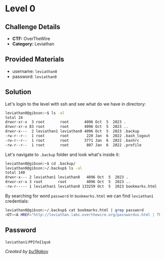 # Level 0

## Challenge Details 

- **CTF:** OverTheWire
- **Category:** Leviathan

## Provided Materials

- username: `leviathan0`
- password: `leviathan0`

## Solution

Let's login to the level with ssh and see what do we have in directory:

```sh
leviathan0@gibson:~$ ls -al
total 24
drwxr-xr-x  3 root       root       4096 Oct  5  2023 .
drwxr-xr-x 83 root       root       4096 Oct  5  2023 ..
drwxr-x---  2 leviathan1 leviathan0 4096 Oct  5  2023 .backup
-rw-r--r--  1 root       root        220 Jan  6  2022 .bash_logout
-rw-r--r--  1 root       root       3771 Jan  6  2022 .bashrc
-rw-r--r--  1 root       root        807 Jan  6  2022 .profile
```

Let's navigate to `.backup` folder and look what's inside it:

```sh
leviathan0@gibson:~$ cd .backup/
leviathan0@gibson:~/.backup$ ls -al
total 140
drwxr-x--- 2 leviathan1 leviathan0   4096 Oct  5  2023 .
drwxr-xr-x 3 root       root         4096 Oct  5  2023 ..
-rw-r----- 1 leviathan1 leviathan0 133259 Oct  5  2023 bookmarks.html
```

By searching for word `password` in `bookmarks.html` we can find `leviathan1` credentials:

```sh
leviathan0@gibson:~/.backup$ cat bookmarks.html | grep password
<DT><A HREF="http://leviathan.labs.overthewire.org/passwordus.html | This will be fixed later, the password for leviathan1 is PPIfmI1qsA" ADD_DATE="1155384634" LAST_CHARSET="ISO-8859-1" ID="rdf:#$2wIU71">password to leviathan1</A>
```

## Password

`leviathan1`:`PPIfmI1qsA`

*Created by [bu19akov](https://github.com/bu19akov)*